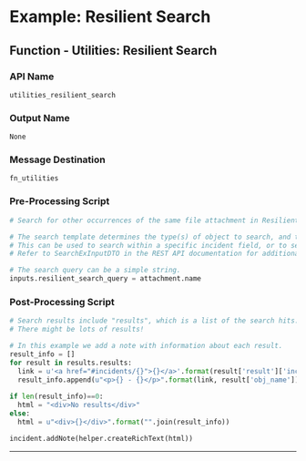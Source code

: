 <!--
    DO NOT MANUALLY EDIT THIS FILE
    THIS FILE IS AUTOMATICALLY GENERATED WITH resilient-sdk codegen
-->

# Example: Resilient Search

## Function - Utilities: Resilient Search

### API Name
`utilities_resilient_search`

### Output Name
`None`

### Message Destination
`fn_utilities`

### Pre-Processing Script
```python
# Search for other occurrences of the same file attachment in Resilient.

# The search template determines the type(s) of object to search, and the filter conditions.
# This can be used to search within a specific incident field, or to search only incidents that meet other criteria.
# Refer to SearchExInputDTO in the REST API documentation for additional details of this data structure.

# The search query can be a simple string.
inputs.resilient_search_query = attachment.name
```

### Post-Processing Script
```python
# Search results include "results", which is a list of the search hits.
# There might be lots of results!

# In this example we add a note with information about each result.
result_info = []
for result in results.results:
  link = u'<a href="#incidents/{}">{}</a>'.format(result['result']['inc_id'], result['result']['inc_name'])
  result_info.append(u"<p>{} - {}</p>".format(link, result['obj_name']))
  
if len(result_info)==0:
  html = "<div>No results</div>"
else:
  html = u"<div>{}</div>".format("".join(result_info))

incident.addNote(helper.createRichText(html))
```

---

